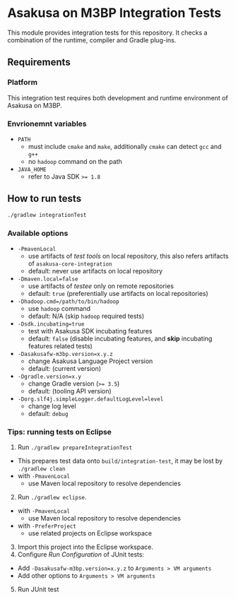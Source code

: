 # Asakusa on M3BP Integration Tests

This module provides integration tests for this repository. It checks a combination of the runtime, compiler and Gradle plug-ins.

## Requirements

### Platform

This integration test requires both development and runtime environment of Asakusa on M3BP.

### Envrionemnt variables

* `PATH`
  * must include `cmake` and `make`, additionally `cmake` can detect `gcc` and `g++`
  * no `hadoop` command on the path
* `JAVA_HOME`
  * refer to Java SDK `>= 1.8`

## How to run tests

```sh
./gradlew integrationTest
```

### Available options

* `-PmavenLocal`
  * use artifacts of *test tools* on local repository, this also refers artifacts of `asakusa-core-integration`
  * default: never use artifacts on local repository
* `-Dmaven.local=false`
  * use artifacts of *testee* only on remote repositories
  * default: `true` (preferentially use artifacts on local repositories)
* `-Dhadoop.cmd=/path/to/bin/hadoop`
  * use `hadoop` command
  * default: N/A (skip `hadoop` required tests)
* `-Dsdk.incubating=true`
  * test with Asakusa SDK incubating features
  * default: `false` (disable incubating features, and **skip** incubating features related tests)
* `-Dasakusafw-m3bp.version=x.y.z`
  * change Asakusa Language Project version
  * default: (current version)
* `-Dgradle.version=x.y`
  * change Gradle version (`>= 3.5`)
  * default: (tooling API version)
* `-Dorg.slf4j.simpleLogger.defaultLogLevel=level`
  * change log level
  * default: `debug`

### Tips: running tests on Eclipse

1. Run `./gradlew prepareIntegrationTest`
  * This prepares test data onto `build/integration-test`, it may be lost by `./gradlew clean`
  * with `-PmavenLocal`
    * use Maven local repository to resolve dependencies
2. Run `./gradlew eclipse`.
  * with `-PmavenLocal`
    * use Maven local repository to resolve dependencies
  * with `-PreferProject`
    * use related projects on Eclipse workspace
3. Import this project into the Eclipse workspace.
4. Configure *Run Configuration* of JUnit tests:
  * Add `-Dasakusafw-m3bp.version=x.y.z` to `Arguments > VM arguments`
  * Add other options to `Arguments > VM arguments`
5. Run JUnit test
